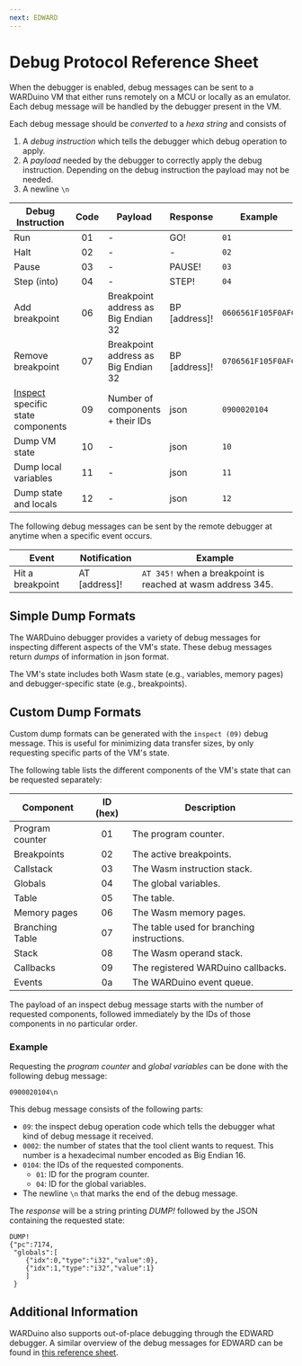 ```yaml
---
next: EDWARD
---
```

# Debug Protocol Reference Sheet

When the debugger is enabled, debug messages can be sent to a WARDuino VM  that either runs remotely on a MCU or locally as an emulator. Each debug message will be handled by the debugger present in the VM.

Each debug message should be *converted* to a *hexa string* and consists of
1. A *debug instruction* which tells the debugger which debug operation to apply.
2. A *payload* needed by the debugger to correctly apply the debug instruction. Depending on the debug instruction the payload may not be needed.
3. A newline `\n`

| Debug Instruction     | Code | Payload                      | Response      | Example            |
|-----------------------|:----:|------------------------------|---------------|--------------------|
| Run                   |  01  | -                            | GO!           | `01`               |
| Halt                  |  02  | -                            | -             | `02`               |
| Pause                 |  03  | -                            | PAUSE!        | `03`               |
| Step (into)           |  04  | -                            | STEP!         | `04`               |
| Add breakpoint        |  06  | Breakpoint address as Big Endian 32 | BP [address]! | `0606561F105F0AFC` |
| Remove breakpoint     |  07  | Breakpoint address as Big Endian 32 | BP [address]! | `0706561F105F0AFC` |
| [Inspect](#custom-dump-formats) specific state components |  09  | Number of components + their IDs | json          | `0900020104`               |
| Dump VM state         |  10  | -                            | json          | `10`               |
| Dump local variables  |  11  | -                            | json          | `11`               |
| Dump state and locals |  12  | -                            | json          | `12`               |

The following debug messages can be sent by the remote debugger at anytime when a specific event occurs.

| Event            | Notification    | Example              |
|------------------|-----------------|----------------------|
| Hit a breakpoint | AT [address]!   | `AT 345!` when a breakpoint is reached at wasm address 345. |

## Simple Dump Formats

The WARDuino debugger provides a variety of debug messages for inspecting different aspects of the VM's state.
These debug messages return *dumps* of information in json format.

The VM's state includes both Wasm state (e.g., variables, memory pages) and debugger-specific state (e.g., breakpoints).

## Custom Dump Formats

Custom dump formats can be generated with the `inspect (09)` debug message.
This is useful for minimizing data transfer sizes, by only requesting specific parts of the VM's state.


The following table lists the different components of the VM's state that can be requested separately:

| Component       | ID (hex) | Description                                |
|-----------------|:--------:|--------------------------------------------|
| Program counter |    01    | The program counter.                       |
| Breakpoints     |    02    | The active breakpoints.                    |
| Callstack       |    03    | The Wasm instruction stack.                |
| Globals         |    04    | The global variables.                      | 
| Table           |    05    | The table.                                 | 
| Memory pages    |    06    | The Wasm memory pages.                     |
| Branching Table |    07    | The table used for branching instructions. | 
| Stack           |    08    | The Wasm operand stack.                    |
| Callbacks       |    09    | The registered WARDuino callbacks.         |
| Events          |    0a    | The WARDuino event queue.                  | 

The payload of an inspect debug message starts with the number of requested components, followed immediately by the IDs of those components in no particular order.

### Example

Requesting the *program counter* and *global variables* can be done with the following debug message:

```
0900020104\n
```

This debug message consists of the following parts:
- `09`: the inspect debug operation code which tells the debugger what kind of debug message it received.
- `0002`: the number of states that the tool client wants to request. This number is a hexadecimal number encoded as Big Endian 16.
- `0104`: the IDs of the requested components.
    - `01`: ID for the program counter.
    - `04`: ID for the global variables.
- The newline `\n` that marks the end of the debug message.

The *response* will be a string printing *DUMP!* followed by the JSON containing the requested state:
```
DUMP!
{"pc":7174,
 "globals":[
    {"idx":0,"type":"i32","value":0},
    {"idx":1,"type":"i32","value":1}
    ]
 }
```

## Additional Information

WARDuino also supports out-of-place debugging through the EDWARD debugger. A similar overview of the debug messages for EDWARD can be found in [this reference sheet](/reference/edward/protocol).

